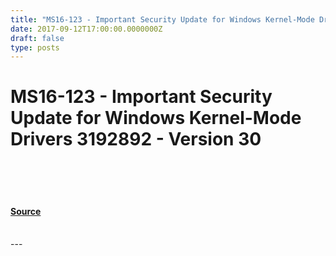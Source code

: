 ```yaml
---
title: "MS16-123 - Important Security Update for Windows Kernel-Mode Drivers 3192892 - Version 30"
date: 2017-09-12T17:00:00.0000000Z
draft: false
type: posts
---
```

# MS16-123 - Important Security Update for Windows Kernel-Mode Drivers 3192892 - Version 30

<br/>

<br/>

<br/>


#### [Source](https://technet.microsoft.com/en-us/library/security/MS16-123)

<br/>
---
